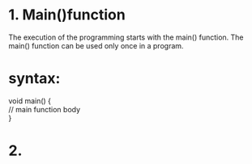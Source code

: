 # 1. Main()function
The execution of the programming starts with the main() function. The main() function can be used only once in a program.
# syntax:
void main() {  
  // main function body  
}  
# 2.